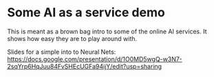 # Some AI as a service demo

This is meant as a brown bag intro to some of the online AI services. It shows how easy they are to play around with.

Slides for a simple into to Neural Nets: https://docs.google.com/presentation/d/1O0MD5wgQ-w3N7-2sqYrp6HqJuu84FvSHEcUGFa94ijY/edit?usp=sharing
